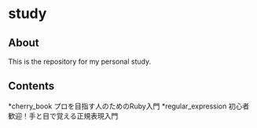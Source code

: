 # study

## About
This is the repository for my personal study.

## Contents
*cherry_book
 プロを目指す人のためのRuby入門
*regular_expression
 初心者歓迎！手と目で覚える正規表現入門
